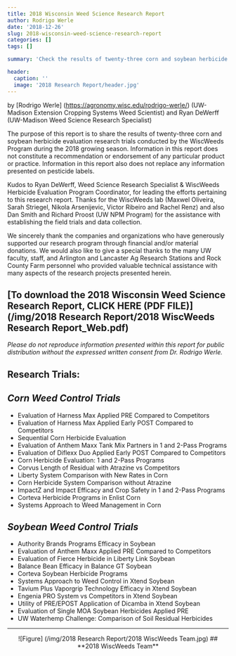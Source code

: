 ```yaml
---
title: 2018 Wisconsin Weed Science Research Report
author: Rodrigo Werle
date: '2018-12-26'
slug: 2018-wisconsin-weed-science-research-report
categories: []
tags: []

summary: 'Check the results of twenty-three corn and soybean herbicide evaluation research trials conducted by the WiscWeeds Program during the 2018 growing season.'

header:
  caption: ''
  image: '2018 Research Report/header.jpg'
---
```

by [Rodrigo Werle] (https://agronomy.wisc.edu/rodrigo-werle/) (UW-Madison Extension Cropping Systems Weed Scientist) and Ryan DeWerff (UW-Madison Weed Science Research Specialist)

The purpose of this report is to share the results of twenty-three corn and soybean herbicide evaluation research trials conducted by the WiscWeeds Program during the 2018 growing season. Information in this report does not constitute a recommendation or endorsement of any particular product or practice. Information in this report also does not replace any information presented on pesticide labels. 

Kudos to Ryan DeWerff, Weed Science Research Specialist & WiscWeeds Herbicide Evaluation Program Coordinator, for leading the efforts pertaining to this research report. Thanks for the WiscWeeds lab (Maxwel Oliveira, Sarah Striegel, Nikola Arsenijevic, Victor Ribeiro and Rachel Renz) and also Dan Smith and Richard Proost (UW NPM Program) for the assistance with establishing the field trials and data collection. 

We sincerely thank the companies and organizations who have generously supported our research program through financial and/or material donations. We would also like to give a special thanks to the many UW faculty, staff, and Arlington and Lancaster Ag Research Stations and Rock County Farm personnel who provided valuable technical assistance with many aspects of the research projects presented herein.

## **[To download the 2018 Wisconsin Weed Science Research Report, CLICK HERE (PDF FILE)] (/img/2018 Research Report/2018 WiscWeeds Research Report_Web.pdf)** ##

*Please do not reproduce information presented within this report for public distribution without the expressed written consent from Dr. Rodrigo Werle.*

## **Research Trials:**

## *Corn Weed Control Trials*

+ Evaluation of Harness Max Applied PRE Compared to Competitors 
+ Evaluation of Harness Max Applied Early POST Compared to Competitors  
+ Sequential Corn Herbicide Evaluation  
+ Evaluation of Anthem Maxx Tank Mix Partners in 1 and 2-Pass Programs  
+ Evaluation of Diflexx Duo Applied Early POST Compared to Competitors  
+ Corn Herbicide Evaluation: 1 and 2-Pass Programs  
+ Corvus Length of Residual with Atrazine vs Competitors  
+ Liberty System Comparison with New Rates in Corn  
+ Corn Herbicide System Comparison without Atrazine  
+ ImpactZ and Impact Efficacy and Crop Safety in 1 and 2-Pass Programs  
+ Corteva Herbicide Programs in Enlist Corn  
+ Systems Approach to Weed Management in Corn

## *Soybean Weed Control Trials*  

+ Authority Brands Programs Efficacy in Soybean  
+ Evaluation of Anthem Maxx Applied PRE Compared to Competitors  
+ Evaluation of Fierce Herbicide in Liberty Link Soybean  
+ Balance Bean Efficacy in Balance GT Soybean  
+ Corteva Soybean Herbicide Programs  
+ Systems Approach to Weed Control in Xtend Soybean  
+ Tavium Plus Vaporgrip Technology Efficacy in Xtend Soybean  
+ Engenia PRO System vs Competitors in Xtend Soybean  
+ Utility of PRE/EPOST Application of Dicamba in Xtend Soybean  
+ Evaluation of Single MOA Soybean Herbicides Applied PRE  
+ UW Waterhemp Challenge: Comparison of Soil Residual Herbicides  

___
<center>![Figure] (/img/2018 Research Report/2018 WiscWeeds Team.jpg)
## **2018 WiscWeeds Team** 
</center> 